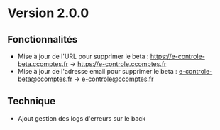# Version 2.0.0

## Fonctionnalités
- Mise à jour de l'URL pour supprimer le beta : https://e-controle-beta.ccomptes.fr -> https://e-controle.ccomptes.fr
- Mise à jour de l'adresse email pour supprimer le beta : e-controle-beta@ccomptes.fr -> e-controle@ccomptes.fr 

## Technique
- Ajout gestion des logs d'erreurs sur le back
